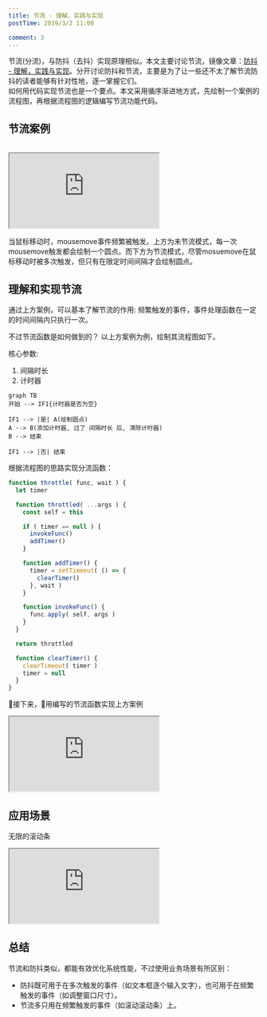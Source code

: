 ```yaml
---
title: 节流 - 理解，实践与实现
postTime: 2019/3/2 11:00

comment: 3
---
```


节流(分流)，与防抖（去抖）实现原理相似。本文主要讨论节流，镜像文章：[防抖 - 理解，实践与实现](https://terry-su.github.io/cn/understand-and-make-the-debounce)。分开讨论防抖和节流，主要是为了让一些还不太了解节流防抖的读者能够有针对性地，逐一掌握它们。  
如何用代码实现节流也是一个要点。本文采用循序渐进地方式，先绘制一个案例的流程图，再根据流程图的逻辑编写节流功能代码。



## 节流案例
<br/>
<iframe src="https://terry-su.github.io/BlogCDN/iframes/js/throttle/mousemove/index.html?mode=result" ></iframe>

当鼠标移动时，mousemove事件频繁被触发。上方为未节流模式，每一次mousemove触发都会绘制一个圆点。而下方为节流模式，尽管mosuemove在鼠标移动时被多次触发，但只有在限定时间间隔才会绘制圆点。


## 理解和实现节流
通过上方案例，可以基本了解节流的作用: 频繁触发的事件，事件处理函数在一定的时间间隔内只执行一次。

不过节流函数是如何做到的？ 以上方案例为例，绘制其流程图如下。  

核心参数: 
1. 间隔时长
2. 计时器

```
graph TB
开始 --> IF1{计时器是否为空}

IF1 --> |是| A(绘制圆点)
A --> B(添加计时器, 过了 间隔时长 后, 清除计时器)
B --> 结束

IF1 --> |否| 结束
```

根据流程图的思路实现分流函数：
```js
function throttle( func, wait ) {
  let timer

  function throttled( ...args ) {
    const self = this

    if ( timer == null ) {
      invokeFunc()
      addTimer()
    }

    function addTimer() {
      timer = setTimeout( () => {
        clearTimer()
      }, wait )
    }

    function invokeFunc() {
      func.apply( self, args )
    }
  }

  return throttled

  function clearTimer() {
    clearTimeout( timer )
    timer = null
  }
}
```

接下来，用编写的节流函数实现上方案例
<iframe src="https://terry-su.github.io/BlogCDN/iframes/js/throttle/test-mousemove/index.html?mode=result" ></iframe>



## 应用场景
无限的滚动条
<iframe src="https://terry-su.github.io/BlogCDN/iframes/js/throttle/infinite-scrolling/index.html?mode=result" ></iframe>



## 总结
节流和防抖类似，都能有效优化系统性能，不过使用业务场景有所区别：
* 防抖既可用于在多次触发的事件（如文本框逐个输入文字），也可用于在频繁触发的事件（如调整窗口尺寸）。
* 节流多只用在频繁触发的事件（如滚动滚动条）上。